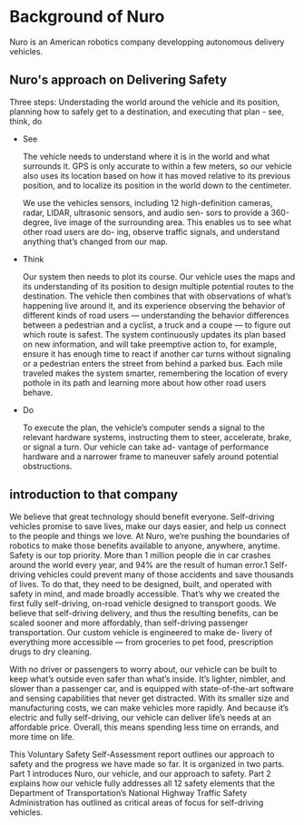# Background of Nuro
Nuro is an American robotics company developping autonomous delivery vehicles.
## Nuro's approach on Delivering Safety
Three steps: Understading the world around the vehicle and its position, planning how to safely get to a destination, and executing that plan - see, think, do

- See
	
	The vehicle needs to understand where it is in the world and what surrounds it. GPS is only accurate to within a few meters, so our vehicle also uses its location based on how it has moved relative to its previous position, and to localize its position in the world down to the centimeter.
	
	We use the vehicles sensors, including 12 high-definition cameras, radar, LIDAR, ultrasonic sensors, and audio sen- sors to provide a 360-degree, live image of the surrounding area. This enables us to see what other road users are do- ing, observe traffic signals, and understand anything that’s changed from our map.

- Think 
	
	Our system then needs to plot its course. Our vehicle uses the maps and its understanding of its position to design multiple potential routes to the destination. The vehicle then combines that with observations of what’s happening live around it, and its experience observing the behavior of different kinds of road users — understanding the behavior differences between a pedestrian and a cyclist, a truck and a coupe — to figure out which route is safest. The system continuously updates its plan based on new information, and will take preemptive action to, for example, ensure it has enough time to react if another car turns without signaling or a pedestrian enters the street from behind a parked bus. Each mile traveled makes the system smarter, remembering the location of every pothole in its path and learning more about how other road users behave.

- Do 

	To execute the plan, the vehicle’s computer sends a signal to the relevant hardware systems, instructing them to steer, accelerate, brake, or signal a turn. Our vehicle can take ad- vantage of performance hardware and a narrower frame to
maneuver safely around potential obstructions.








## introduction to that company
We believe that great technology should benefit everyone. Self-driving vehicles promise to save lives, make our days easier, and help us connect to the people and things we love. At Nuro, we’re pushing the boundaries of robotics to make those benefits available to anyone, anywhere, anytime.
Safety is our top priority. More than 1 million people die in car crashes around the world every year, and 94% are the result of human error.1 Self-driving vehicles could prevent many of those accidents and save thousands of lives. To do that, they need to be designed, built, and operated with safety in mind, and made broadly accessible.
That’s why we created the first fully self-driving, on-road vehicle designed to transport goods. We believe that self-driving delivery, and thus the resulting benefits, can be scaled sooner and more affordably, than self-driving passenger transportation. Our custom vehicle is engineered to make de- livery of everything more accessible — from groceries to pet food, prescription drugs to dry cleaning.

With no driver or passengers to worry about, our vehicle can be built to keep what’s outside even safer than what’s inside. It’s lighter, nimbler, and slower than a passenger car, and is equipped with state-of-the-art software and sensing capabilities that never get distracted. With its smaller size and manufacturing costs, we can make vehicles more rapidly. And because it’s electric and fully self-driving, our vehicle can deliver life’s needs at an affordable price. Overall, this means spending less time on errands, and more time on life.

This Voluntary Safety Self-Assessment report outlines our approach to safety and the progress we have made so far. It is organized in two parts. Part 1 introduces Nuro, our vehicle, and our approach to safety. Part 2 explains how our vehicle fully addresses all 12 safety elements that the Department of Transportation’s National Highway Traffic Safety Administration has outlined as critical areas of focus for self-driving vehicles.











